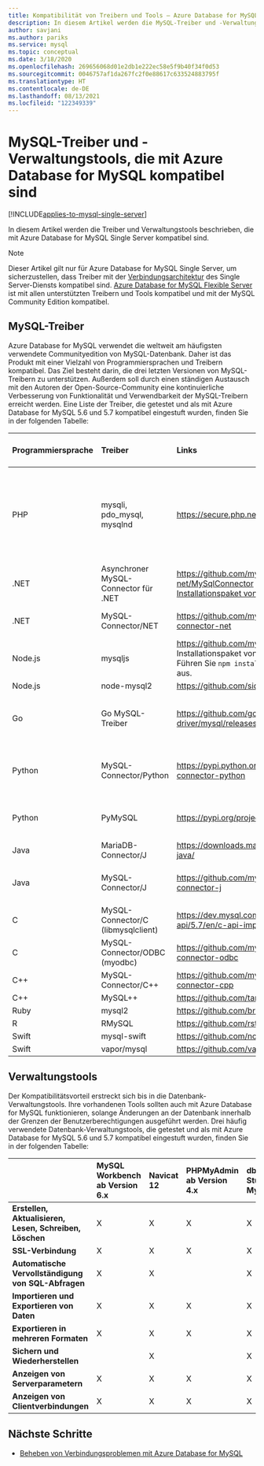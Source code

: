 ```yaml
---
title: Kompatibilität von Treibern und Tools – Azure Database for MySQL
description: In diesem Artikel werden die MySQL-Treiber und -Verwaltungstools beschrieben, die mit Azure Database for MySQL kompatibel sind.
author: savjani
ms.author: pariks
ms.service: mysql
ms.topic: conceptual
ms.date: 3/18/2020
ms.openlocfilehash: 269656068d01e2db1e222ec58e5f9b40f34f0d53
ms.sourcegitcommit: 0046757af1da267fc2f0e88617c633524883795f
ms.translationtype: HT
ms.contentlocale: de-DE
ms.lasthandoff: 08/13/2021
ms.locfileid: "122349339"
---
```

# <a name="mysql-drivers-and-management-tools-compatible-with-azure-database-for-mysql"></a>MySQL-Treiber und -Verwaltungstools, die mit Azure Database for MySQL kompatibel sind

[!INCLUDE[applies-to-mysql-single-server](includes/applies-to-mysql-single-server.md)]

In diesem Artikel werden die Treiber und Verwaltungstools beschrieben, die mit Azure Database for MySQL Single Server kompatibel sind.

> [!NOTE]
> Dieser Artikel gilt nur für Azure Database for MySQL Single Server, um sicherzustellen, dass Treiber mit der [Verbindungsarchitektur](concepts-connectivity-architecture.md) des Single Server-Diensts kompatibel sind. [Azure Database for MySQL Flexible Server](./flexible-server/overview.md) ist mit allen unterstützten Treibern und Tools kompatibel und mit der MySQL Community Edition kompatibel. 

## <a name="mysql-drivers"></a>MySQL-Treiber
Azure Database for MySQL verwendet die weltweit am häufigsten verwendete Communityedition von MySQL-Datenbank. Daher ist das Produkt mit einer Vielzahl von Programmiersprachen und Treibern kompatibel. Das Ziel besteht darin, die drei letzten Versionen von MySQL-Treibern zu unterstützen. Außerdem soll durch einen ständigen Austausch mit den Autoren der Open-Source-Community eine kontinuierliche Verbesserung von Funktionalität und Verwendbarkeit der MySQL-Treibern erreicht werden. Eine Liste der Treiber, die getestet und als mit Azure Database for MySQL 5.6 und 5.7 kompatibel eingestuft wurden, finden Sie in der folgenden Tabelle:

| **Programmiersprache** | **Treiber** | **Links** | **Kompatible Versionen** | **Nicht kompatible Versionen** | **Hinweise** |
| :----------------------- | :--------- | :-------- | :---------------------- | :------------------------ | :-------- |
| PHP | mysqli, pdo_mysql, mysqlnd | https://secure.php.net/downloads.php | 5.5, 5.6, 7.x | 5.3 | Fügen Sie für PHP-7.0-Verbindungen mit SSL MySQLi das MYSQLI_CLIENT_SSL_DONT_VERIFY_SERVER_CERT in die Verbindungszeichenfolge ein. <br> ```mysqli_real_connect($conn, $host, $username, $password, $db_name, 3306, NULL, MYSQLI_CLIENT_SSL_DONT_VERIFY_SERVER_CERT);```<br> Für PDO legen Sie die Option ```PDO::MYSQL_ATTR_SSL_VERIFY_SERVER_CERT```auf FALSE fest.|
| .NET | Asynchroner MySQL-Connector für .NET | https://github.com/mysql-net/MySqlConnector <br> [Installationspaket von NuGet](https://www.nuget.org/packages/MySqlConnector/) | 0.27 und höher | 0.26.5 und früher | |
| .NET | MySQL-Connector/NET | https://github.com/mysql/mysql-connector-net | 6.6.3, 7.0, 8.0 |  | Bei einigen UTF8-fremden Windows-Systemen tritt unter Umständen ein Verbindungsfehler aufgrund eines Codierungsfehlers auf. |
| Node.js | mysqljs | https://github.com/mysqljs/mysql/ <br> Installationspaket von NPM:<br> Führen Sie `npm install mysql` von NPM aus. | 2.15 | 2.14.1 und früher | |
| Node.js | node-mysql2 | https://github.com/sidorares/node-mysql2 | 1.3.4+ | | |
| Go | Go MySQL-Treiber | https://github.com/go-sql-driver/mysql/releases | 1.3, 1.4 | 1.2 und früher | Verwenden Sie für Version 1.3 `allowNativePasswords=true` in der Verbindungszeichenfolge. Version 1.4 enthält eine Korrektur, sodass `allowNativePasswords=true` nicht mehr erforderlich ist. |
| Python | MySQL-Connector/Python | https://pypi.python.org/pypi/mysql-connector-python | 1.2.3, 2.0, 2.1, 2.2 verwenden 8.0.16+ mit MySQL 8.0  | 1.2.2 und früher | |
| Python | PyMySQL | https://pypi.org/project/PyMySQL/ | 0.7.11, 0.8.0, 0.8.1, 0.9.3+ | 0.9.0-0.9.2 (Regression in web2py) | |
| Java | MariaDB-Connector/J | https://downloads.mariadb.org/connector-java/ | 2.1, 2.0, 1.6 | 1.5.5 und früher | | 
| Java | MySQL-Connector/J | https://github.com/mysql/mysql-connector-j | 5.1.21+ verwendet 8.0.17+ mit MySQL 8.0 | 5.1.20 und früher | |
| C | MySQL-Connector/C (libmysqlclient) | https://dev.mysql.com/doc/c-api/5.7/en/c-api-implementations.html | 6.0.2+ | | |
| C | MySQL-Connector/ODBC (myodbc) | https://github.com/mysql/mysql-connector-odbc | 3.51.29+ | | |
| C++ | MySQL-Connector/C++ | https://github.com/mysql/mysql-connector-cpp | 1.1.9+ | 1.1.3 und früher | | 
| C++ | MySQL++| https://github.com/tangentsoft/mysqlpp | 3.2.3+ | | |
| Ruby | mysql2 | https://github.com/brianmario/mysql2 | 0.4.10+ | | |
| R | RMySQL | https://github.com/rstats-db/RMySQL | 0.10.16+ | | |
| Swift | mysql-swift | https://github.com/novi/mysql-swift | 0.7.2+ | | |
| Swift | vapor/mysql | https://github.com/vapor/mysql-kit | 2.0.1+ | | |

## <a name="management-tools"></a>Verwaltungstools
Der Kompatibilitätsvorteil erstreckt sich bis in die Datenbank-Verwaltungstools. Ihre vorhandenen Tools sollten auch mit Azure Database for MySQL funktionieren, solange Änderungen an der Datenbank innerhalb der Grenzen der Benutzerberechtigungen ausgeführt werden. Drei häufig verwendete Datenbank-Verwaltungstools, die getestet und als mit Azure Database for MySQL 5.6 und 5.7 kompatibel eingestuft wurden, finden Sie in der folgenden Tabelle:

|                                     | **MySQL Workbench ab Version 6.x** | **Navicat 12** | **PHPMyAdmin ab Version 4.x** | **dbForge Studio for MySQL 9.0** |
| :---------------------------------- | :----------------------------- | :------------- | :-------------------------| :------------------------------- |
| **Erstellen, Aktualisieren, Lesen, Schreiben, Löschen** | X | X | X | X |
| **SSL-Verbindung** | X | X | X | X |
| **Automatische Vervollständigung von SQL-Abfragen** | X | X |  | X |
| **Importieren und Exportieren von Daten** | X | X | X | X |
| **Exportieren in mehreren Formaten** | X | X | X | X |
| **Sichern und Wiederherstellen** |  | X |  | X |
| **Anzeigen von Serverparametern** | X | X | X | X |
| **Anzeigen von Clientverbindungen** | X | X | X | X |

## <a name="next-steps"></a>Nächste Schritte

- [Beheben von Verbindungsproblemen mit Azure Database for MySQL](howto-troubleshoot-common-connection-issues.md)
